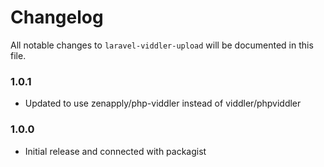 # Changelog

All notable changes to `laravel-viddler-upload` will be documented in this file.

### 1.0.1
- Updated to use zenapply/php-viddler instead of viddler/phpviddler

### 1.0.0
- Initial release and connected with packagist
